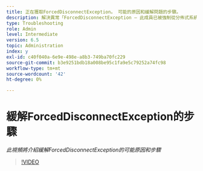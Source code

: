 ```yaml
---
title: 正在獲取ForcedDisconnectException。 可能的原因和緩解問題的步驟。
description: 解決異常「ForcedDisconnectException — 此成員已被強制從分佈式系統中退出」的步驟。
type: Troubleshooting
role: Admin
level: Intermediate
version: 6.5
topic: Administration
index: y
exl-id: c40f040a-6e9e-498e-a8b3-749ba70fc229
source-git-commit: b3e9251bdb18a008be95c1fa9e5c79252a74fc98
workflow-type: tm+mt
source-wordcount: '42'
ht-degree: 0%

---
```


# 緩解ForcedDisconnectException的步驟

*此視頻將介紹緩解ForcedDisconnectException的可能原因和步驟*

>[!VIDEO](https://video.tv.adobe.com/v/335483?quality=12&learn=on)
